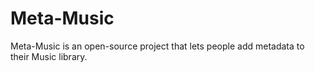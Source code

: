 # Meta-Music
Meta-Music is an open-source project that lets people add metadata to their Music library.
